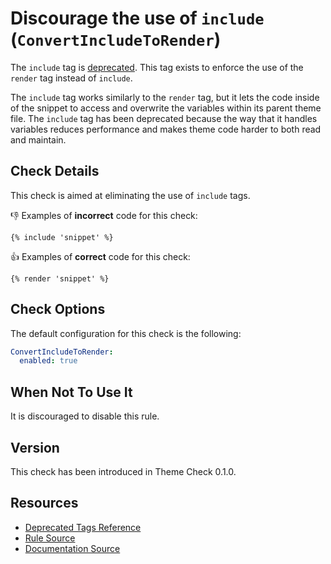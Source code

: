 # Discourage the use of `include` (`ConvertIncludeToRender`)

The `include` tag is [deprecated][deprecated]. This tag exists to enforce the use of the `render` tag instead of `include`.

The `include` tag works similarly to the `render` tag, but it lets the code inside of the snippet to access and overwrite the variables within its parent theme file. The `include` tag has been deprecated because the way that it handles variables reduces performance and makes theme code harder to both read and maintain.

## Check Details

This check is aimed at eliminating the use of `include` tags.

:-1: Examples of **incorrect** code for this check:

```liquid
{% include 'snippet' %}
```

:+1: Examples of **correct** code for this check:

```liquid
{% render 'snippet' %}
```

## Check Options

The default configuration for this check is the following:

```yaml
ConvertIncludeToRender:
  enabled: true
```

## When Not To Use It

It is discouraged to disable this rule.

## Version

This check has been introduced in Theme Check 0.1.0.

## Resources

- [Deprecated Tags Reference][deprecated]
- [Rule Source][codesource]
- [Documentation Source][docsource]

[deprecated]: https://shopify.dev/docs/themes/liquid/reference/tags/deprecated-tags#include
[codesource]: /lib/theme_check/checks/convert_include_to_render.rb
[docsource]: /docs/checks/convert_include_to_render.md
